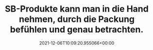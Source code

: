 ---
date: '2021-12-06T10:09:20.955066+00:00'
found_at: '2014-12-25'
found_url: http://www.hertaland.de/herta/qs_verpackungen_vorteile.php
title: SB-Produkte kann man in die Hand nehmen, durch die Packung befühlen und genau
  betrachten.
---